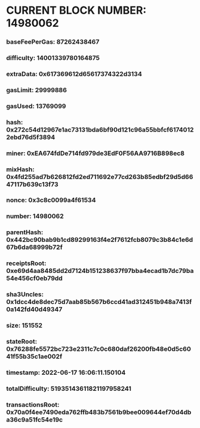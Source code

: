 # CURRENT BLOCK NUMBER: 14980062

### baseFeePerGas: 87262438467
### difficulty: 14001339780164875
### extraData: 0x617369612d65617374322d3134
### gasLimit: 29999886
### gasUsed: 13769099
### hash: 0x272c54d12967e1ac73131bda6bf90d121c96a55bbfcf61740122ebd76d5f3894
### miner: 0xEA674fdDe714fd979de3EdF0F56AA9716B898ec8
### mixHash: 0x4fd255ad7b626812fd2ed711692e77cd263b85edbf29d5d6647117b639c13f73
### nonce: 0x3c8c0099a4f61534
### number: 14980062
### parentHash: 0x442bc90bab9b1cd89299163f4e2f7612fcb8079c3b84c1e6d67b6da68999b72f
### receiptsRoot: 0xe69d4aa8485dd2d7124b151238637f97bba4ecad1b7dc79ba54e456cf0eb79dd
### sha3Uncles: 0x1dcc4de8dec75d7aab85b567b6ccd41ad312451b948a7413f0a142fd40d49347
### size: 151552
### stateRoot: 0x76288fe5572bc723e2311c7c0c680daf26200fb48e0d5c6041f55b35c1ae002f
### timestamp: 2022-06-17 16:06:11.150104
### totalDifficulty: 51935143611821197958241
### transactionsRoot: 0x70a0f4ee7490eda762ffb483b7561b9bee009644ef70d4dba36c9a51fc54e19c
